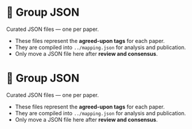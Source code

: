 # 📂 Group JSON

Curated JSON files — one per paper.

- These files represent the **agreed-upon tags** for each paper.
- They are compiled into `../mapping.json` for analysis and publication.
- Only move a JSON file here after **review and consensus**.
# 📂 Group JSON

Curated JSON files — one per paper.

- These files represent the **agreed-upon tags** for each paper.
- They are compiled into `../mapping.json` for analysis and publication.
- Only move a JSON file here after **review and consensus**.

